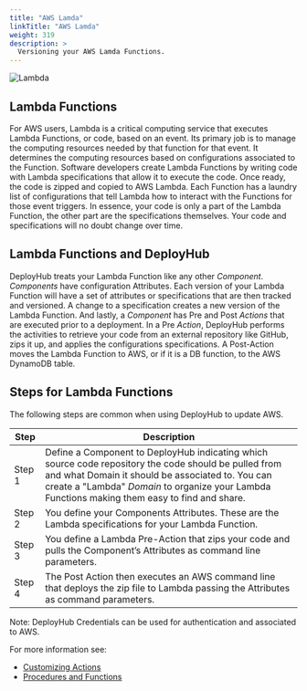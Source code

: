 ```yaml
---
title: "AWS Lamda"
linkTitle: "AWS Lamda"
weight: 319
description: >
  Versioning your AWS Lamda Functions.
---
```


![Lambda](/userguide/images/lambda.png)

## Lambda Functions

For AWS users, Lambda is a critical computing service that executes Lambda Functions, or code, based on an event. Its primary job is to manage the computing resources needed by that function for that event. It determines the computing resources based on configurations associated to the Function. Software developers create Lambda Functions by writing code with Lambda specifications that allow it to execute the code. Once ready, the code is zipped and copied to AWS Lambda. Each Function has a laundry list of configurations that tell Lambda how to interact with the Functions for those event triggers. In essence, your code is only a part of the Lambda Function, the other part are the specifications themselves. Your code and specifications will no doubt change over time.

## Lambda Functions and DeployHub

DeployHub treats your Lambda Function like any other _Component_.  _Components_ have configuration Attributes. Each version of your Lambda Function will have a set of attributes or specifications that are then tracked and versioned. A change to a specification creates a new version of the Lambda Function. And lastly, a _Component_ has Pre and Post _Actions_ that are executed prior to a deployment. In a Pre _Action_, DeployHub performs the activities to retrieve your code from an external repository like GitHub, zips it up, and applies the configurations specifications. A Post-Action moves the Lambda Function to AWS, or if it is a DB function, to the AWS DynamoDB table.

## Steps for Lambda Functions

The following steps are common when using DeployHub to update AWS.

| Step | Description |
| --- | --- |
| Step 1 | Define a Component to DeployHub indicating which source code repository the code should be pulled from and what Domain it should be associated to. You can create a "Lambda" _Domain_ to organize your Lambda Functions making them easy to find and share. |
| Step 2 | You define your Components Attributes. These are the Lambda specifications for your Lambda Function. |
| Step 3 | You define a Lambda Pre-Action that zips your code and pulls the Component’s Attributes as command line parameters.|
| Step 4 | The Post Action then executes an AWS command line that deploys the zip file to Lambda passing the Attributes as command parameters.|

Note: DeployHub Credentials can be used for authentication and associated to AWS.

For more information see:

- [Customizing Actions](/userguide/first-steps/2-define-your-actions/)
- [Procedures and Functions](/userguide/customizations/2-define-your-functions-and-procedures/)
